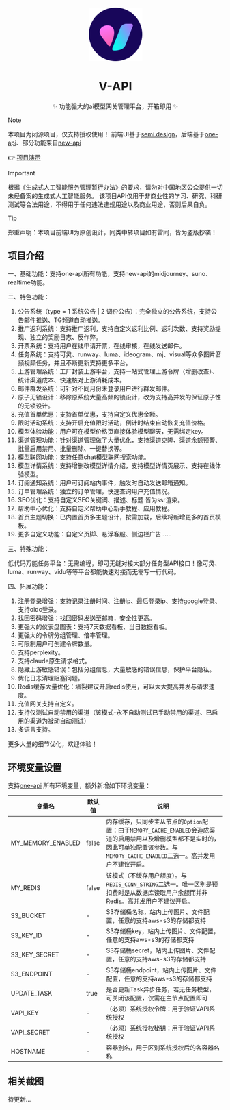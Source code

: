 <p align="center">
  <a href="https://github.com/popjane/v-api"><img src="./images/logo.svg" width="125" height="125" alt="v-api"></a>
</p>

<div align="center">

# V-API

✨ 功能强大的ai模型网关管理平台，开箱即用 ✨

</div>

> [!NOTE]
> 本项目为闭源项目，仅支持授权使用！
> 前端UI基于[semi.design](https://semi.design/zh-CN/start/introduction)，后端基于[one-api](https://github.com/songquanpeng/one-api)、部分功能来自[new-api](https://github.com/Calcium-Ion/new-api)
>
> 👉 [项目演示](https://api.v3.cm/)

> [!IMPORTANT]
> 根据[《生成式人工智能服务管理暂行办法》](http://www.cac.gov.cn/2023-07/13/c_1690898327029107.htm)的要求，请勿对中国地区公众提供一切未经备案的生成式人工智能服务。
> 该项目API仅用于非商业性的学习、研究、科研测试等合法用途，不得用于任何违法违规用途以及商业用途，否则后果自负。

> [!TIP]
> 郑重声明：本项目前端UI为原创设计，同类中转项目如有雷同，皆为盗版抄袭！

## 项目介绍

一、基础功能：支持one-api所有功能，支持new-api的midjourney、suno、realtime功能。

二、特色功能：

1. 公告系统（type = 1 系统公告 | 2 调价公告）：完全独立的公告系统，支持公告邮件推送、TG频道自动推送。
2. 推广返利系统：支持推广返利，支持自定义返利比例、返利次数、支持奖励提现、独立的奖励日志、反作弊。
3. 开票系统：支持用户在线申请开票，在线审核，在线发送邮件。
4. 任务系统：支持可灵、runway、luma、ideogram、mj、visual等众多图片音频视频任务，并且不断更新支持更多平台。
5. 上游管理系统：工厂封装上游平台，支持一站式管理上游令牌（增删改查）、统计渠道成本、快速核对上游消耗成本。
6. 邮件群发系统：可针对不同月份未登录用户进行群发邮件。
7. 原子无锁设计：移除原系统大量高频的锁设计，改为支持高并发的保证原子性的无锁设计。
8. 充值首单优惠：支持首单优惠，支持自定义优惠金额。
9. 限时活动系统：支持开启充值限时活动，倒计时结束自动恢复充值价格。
10. 模型体验功能：用户可在模型价格页直接体验模型聊天，无需绑定key。
11. 渠道管理功能：针对渠道管理做了大量优化，支持渠道克隆、渠道余额预警、批量启用禁用、批量删除、一键替换等。
12. 模型联网功能：支持任意chat模型联网搜索功能。
13. 模型详情系统：支持增删改模型详情介绍，支持模型详情页展示、支持在线体验模型。
14. 订阅通知系统：用户可订阅站内事件，触发时自动发送邮箱通知。
15. 订单管理系统：独立的订单管理，快速查询用户充值情况。
16. SEO优化：支持自定义SEO关键词、描述、标题 皆为ssr渲染。
17. 帮助中心优化：支持自定义帮助中心新手教程、应用教程。
18. 首页主题切换：已内置首页多主题设计，按需加载，后续将新增更多的首页模板。
19. 更多自定义功能：自定义页脚、悬浮客服、侧边栏广告……

三、特殊功能：

低代码万能任务平台：无需编程，即可无缝对接大部分任务型API接口！像可灵、luma、runway、vidu等等平台都能快速对接而无需写一行代码。

四、拓展功能：

1. 注册登录增强：支持记录注册时间、注册ip、最后登录ip、支持google登录、支持oidc登录。
2. 找回密码增强：找回密码发送至邮箱，安全性更高。
3. 更强大的仪表盘图表：支持7天数据看板、当日数据看板。
4. 更强大的令牌分组管理、倍率管理。
5. 可限制用户可创建令牌数量。
6. 支持perplexity。
7. 支持claude原生请求格式。
8. 隐藏上游敏感错误：包括分组信息，大量敏感的错误信息，保护平台隐私。
9. 优化日志清理阻塞问题。
10. Redis缓存大量优化：墙裂建议开启redis使用，可以大大提高并发与请求速度。
11. 充值网关支持自定义。
12. 支持仅测试自动禁用的渠道（该模式-永不自动测试已手动禁用的渠道、已启用的渠道为被动自动测试）
13. 多语言支持。

更多大量的细节优化，欢迎体验！

## 环境变量设置

支持[one-api](https://github.com/songquanpeng/one-api?tab=readme-ov-file#%E7%8E%AF%E5%A2%83%E5%8F%98%E9%87%8F) 所有环境变量，额外新增如下环境变量：

| 变量名 | 默认值 | 说明 |
| --- | --- | --- |
|MY_MEMORY_ENABLED|false|内存缓存，只同步主从节点的`Option`配置：由于`MEMORY_CACHE_ENABLED`会造成渠道的启用禁用以及增删模型都不是实时的，因此可单独配置该参数。与`MEMORY_CACHE_ENABLED`二选一。高并发用户不建议开启。|
|MY_REDIS|false|该模式（不缓存用户额度）。与`REDIS_CONN_STRING`二选一。唯一区别是预扣费时是从数据库读取用户余额而并非Redis。高并发用户不建议开启。|
|S3_BUCKET|-|S3存储桶名称，站内上传图片、文件配置，任意的支持aws-s3的存储都支持|
|S3_KEY_ID|-|S3存储桶key，站内上传图片、文件配置，任意的支持aws-s3的存储都支持|
|S3_KEY_SECRET|-|S3存储桶secret，站内上传图片、文件配置，任意的支持aws-s3的存储都支持|
|S3_ENDPOINT|-|S3存储桶endpoint，站内上传图片、文件配置，任意的支持aws-s3的存储都支持|
|UPDATE_TASK|true|是否更新Task异步任务，若无任务模型，可关闭该配置，仅需在主节点配置即可|
|VAPI_KEY|-|（必须）系统授权令牌：用于验证VAPI系统授权|
|VAPI_SECRET|-|（必须）系统授权秘钥：用于验证VAPI系统授权|
|HOSTNAME|-|容器别名，用于区别系统授权后的各容器名称|

## 相关截图

待更新...
